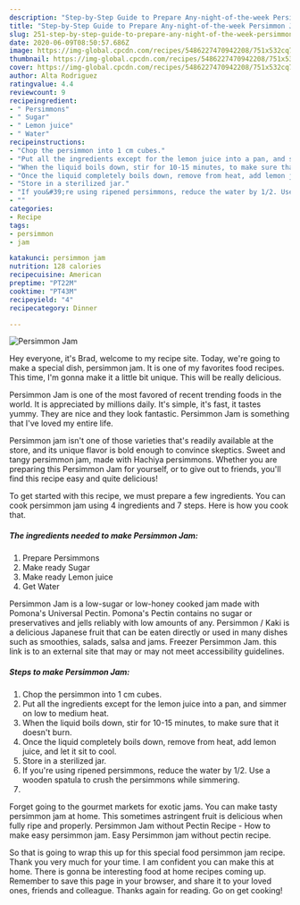 ```yaml
---
description: "Step-by-Step Guide to Prepare Any-night-of-the-week Persimmon Jam"
title: "Step-by-Step Guide to Prepare Any-night-of-the-week Persimmon Jam"
slug: 251-step-by-step-guide-to-prepare-any-night-of-the-week-persimmon-jam
date: 2020-06-09T08:50:57.686Z
image: https://img-global.cpcdn.com/recipes/5486227470942208/751x532cq70/persimmon-jam-recipe-main-photo.jpg
thumbnail: https://img-global.cpcdn.com/recipes/5486227470942208/751x532cq70/persimmon-jam-recipe-main-photo.jpg
cover: https://img-global.cpcdn.com/recipes/5486227470942208/751x532cq70/persimmon-jam-recipe-main-photo.jpg
author: Alta Rodriguez
ratingvalue: 4.4
reviewcount: 9
recipeingredient:
- " Persimmons"
- " Sugar"
- " Lemon juice"
- " Water"
recipeinstructions:
- "Chop the persimmon into 1 cm cubes."
- "Put all the ingredients except for the lemon juice into a pan, and simmer on low to medium heat."
- "When the liquid boils down, stir for 10-15 minutes, to make sure that it doesn&#39;t burn."
- "Once the liquid completely boils down, remove from heat, add lemon juice, and let it sit to cool."
- "Store in a sterilized jar."
- "If you&#39;re using ripened persimmons, reduce the water by 1/2. Use a wooden spatula to crush the persimmons while simmering."
- ""
categories:
- Recipe
tags:
- persimmon
- jam

katakunci: persimmon jam 
nutrition: 128 calories
recipecuisine: American
preptime: "PT22M"
cooktime: "PT43M"
recipeyield: "4"
recipecategory: Dinner

---
```



![Persimmon Jam](https://img-global.cpcdn.com/recipes/5486227470942208/751x532cq70/persimmon-jam-recipe-main-photo.jpg)

Hey everyone, it's Brad, welcome to my recipe site. Today, we're going to make a special dish, persimmon jam. It is one of my favorites food recipes. This time, I'm gonna make it a little bit unique. This will be really delicious.

Persimmon Jam is one of the most favored of recent trending foods in the world. It is appreciated by millions daily. It's simple, it's fast, it tastes yummy. They are nice and they look fantastic. Persimmon Jam is something that I've loved my entire life.

Persimmon jam isn&#39;t one of those varieties that&#39;s readily available at the store, and its unique flavor is bold enough to convince skeptics. Sweet and tangy persimmon jam, made with Hachiya persimmons. Whether you are preparing this Persimmon Jam for yourself, or to give out to friends, you&#39;ll find this recipe easy and quite delicious!


To get started with this recipe, we must prepare a few ingredients. You can cook persimmon jam using 4 ingredients and 7 steps. Here is how you cook that.

<!--inarticleads1-->

##### The ingredients needed to make Persimmon Jam:

1. Prepare  Persimmons
1. Make ready  Sugar
1. Make ready  Lemon juice
1. Get  Water


Persimmon Jam is a low-sugar or low-honey cooked jam made with Pomona&#39;s Universal Pectin. Pomona&#39;s Pectin contains no sugar or preservatives and jells reliably with low amounts of any. Persimmon / Kaki is a delicious Japanese fruit that can be eaten directly or used in many dishes such as smoothies, salads, salsa and jams. Freezer Persimmon Jam. this link is to an external site that may or may not meet accessibility guidelines. 

<!--inarticleads2-->

##### Steps to make Persimmon Jam:

1. Chop the persimmon into 1 cm cubes.
1. Put all the ingredients except for the lemon juice into a pan, and simmer on low to medium heat.
1. When the liquid boils down, stir for 10-15 minutes, to make sure that it doesn&#39;t burn.
1. Once the liquid completely boils down, remove from heat, add lemon juice, and let it sit to cool.
1. Store in a sterilized jar.
1. If you&#39;re using ripened persimmons, reduce the water by 1/2. Use a wooden spatula to crush the persimmons while simmering.
1. 


Forget going to the gourmet markets for exotic jams. You can make tasty persimmon jam at home. This sometimes astringent fruit is delicious when fully ripe and properly. Persimmon Jam without Pectin Recipe - How to make easy persimmon jam. Easy Persimmon jam without pectin recipe. 

So that is going to wrap this up for this special food persimmon jam recipe. Thank you very much for your time. I am confident you can make this at home. There is gonna be interesting food at home recipes coming up. Remember to save this page in your browser, and share it to your loved ones, friends and colleague. Thanks again for reading. Go on get cooking!
